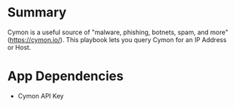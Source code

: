# Summary
Cymon is a useful source of "malware, phishing, botnets, spam, and more" (https://cymon.io/). This playbook lets you query Cymon for an IP Address or Host.

# App Dependencies

- Cymon API Key
